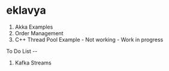 # eklavya

1. Akka Examples
2. Order Management
3. C++ Thread Pool Example - Not working - Work in progress

To Do List --
1. Kafka Streams

